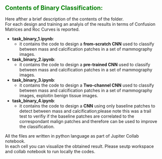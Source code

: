 ### <font color="green"> <span style="font-size:larger;"> Contents of Binary Classification: </font> </span>

Here afther a brief description of the contents of the folder.   
For each design and training an analyis of the results in terms of Confusion Matrices and Roc Curves is reported.

- **task_binary_1.ipynb**:
    - it contains the code to design a **from-scratch CNN** used to classify between mass and calcification patches in a set of mammography images. 
- **task_binary_2.ipynb**:
    - it contains the code to design a **pre-trained CNN** used to classify between mass and calcification patches in a set of mammography images. 
 - **task_binary_3.ipynb**:
    - it contains the code to design a **Two-channel CNN** used to classify between mass and calcification patches in a set of mammography images, exploitin benign tissue images.
- **task_binary_4.ipynb**:
    - it contains the code to design a **CNN** using only baseline patches to detect between mass and calcification;please note this was a trail test to verifiy if the baseline patches are correlated to the correspondant malign patches and therefore can be used to improve the classification.

All the files are written in python language as part of Jupiter Collab notebook.   
In each cell you can visualize the obtained result. Please seutp workspace and collab notebook to run locally the codes. 


